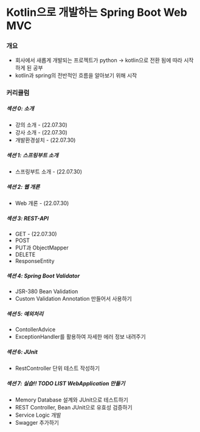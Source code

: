 # Kotlin으로 개발하는 Spring Boot Web MVC


### 개요
- 회사에서 새롭게 개발되는 프로젝트가 python -> kotlin으로 전환 됨에 따라 시작하게 된 공부
- kotlin과 spring의 전반적인 흐름을 알아보기 위해 시작


### 커리큘럼
##### 섹션 0: 소개
- 강의 소개 - (22.07.30)
- 강사 소개 - (22.07.30)
- 개발환경설치 - (22.07.30)

##### 섹션 1: 스프링부트 소개
- 스프링부트 소개 - (22.07.30)

##### 섹션 2: 웹 개론
- Web 개론 - (22.07.30)

##### 섹션 3: REST-API
- GET - (22.07.30)
- POST
- PUT과 ObjectMapper
- DELETE
- ResponseEntity

##### 섹션 4: Spring Boot Validator
- JSR-380 Bean Validation
- Custom Validation Annotation 만들어서 사용하기

##### 섹션 5: 예외처리
- ContollerAdvice
- ExceptionHandler를 활용하여 자세한 에러 정보 내려주기

##### 섹션 6: JUnit
- RestController 단위 테스트 작성하기

##### 섹션 7: 실습!! TODO LIST WebApplication 만들기
- Memory Database 설계와 JUnit으로 테스트하기
- REST Controller, Bean JUnit으로 유효성 검증하기
- Service Logic 개발
- Swagger 추가하기